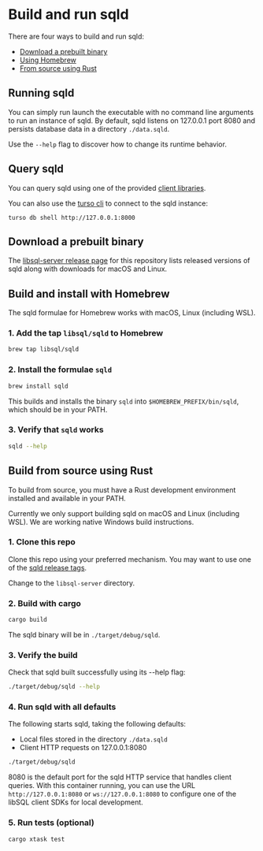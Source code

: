 # Build and run sqld

There are four ways to build and run sqld:

- [Download a prebuilt binary](#download-a-prebuilt-binary)
- [Using Homebrew](#build-and-install-with-homebrew)
- [From source using Rust](#build-from-source-using-rust)

## Running sqld

You can simply run launch the executable with no command line arguments to run
an instance of sqld. By default, sqld listens on 127.0.0.1 port 8080 and
persists database data in a directory `./data.sqld`.

Use the `--help` flag to discover how to change its runtime behavior.

## Query sqld

You can query sqld using one of the provided [client
libraries](https://github.com/tursodatabase/libsql/tree/main/libsql-server#client-libraries).

You can also use the [turso cli](https://docs.turso.tech/reference/turso-cli) to connect to the sqld instance:
```
turso db shell http://127.0.0.1:8000    
```

## Download a prebuilt binary

The [libsql-server release page](https://github.com/tursodatabase/libsql/releases) for this repository lists released versions of sqld
along with downloads for macOS and Linux.

## Build and install with Homebrew

The sqld formulae for Homebrew works with macOS, Linux (including WSL).

### 1. Add the tap `libsql/sqld` to Homebrew

```bash
brew tap libsql/sqld
```

### 2. Install the formulae `sqld`

```bash
brew install sqld
```

This builds and installs the binary `sqld` into `$HOMEBREW_PREFIX/bin/sqld`,
which should be in your PATH.

### 3. Verify that `sqld` works

```bash
sqld --help
```

## Build from source using Rust

To build from source, you must have a Rust development environment installed and
available in your PATH.

Currently we only support building sqld on macOS and Linux (including WSL). We
are working native Windows build instructions.

### 1. Clone this repo

Clone this repo using your preferred mechanism. You may want to use one of the
[sqld release tags].

Change to the `libsql-server` directory.

### 2. Build with cargo

```bash
cargo build
```

The sqld binary will be in `./target/debug/sqld`.

### 3. Verify the build

Check that sqld built successfully using its --help flag:

```bash
./target/debug/sqld --help
```

### 4. Run sqld with all defaults

The following starts sqld, taking the following defaults:

- Local files stored in the directory `./data.sqld`
- Client HTTP requests on 127.0.0.1:8080

```bash
./target/debug/sqld
```

8080 is the default port for the sqld HTTP service that handles client queries.
With this container running, you can use the URL `http://127.0.0.1:8080` or
`ws://127.0.0.1:8080` to configure one of the libSQL client SDKs for local
development.

### 5. Run tests (optional)

```console
cargo xtask test
```


[sqld releases page]: https://github.com/libsql/sqld/releases
[sqld container release tags]: https://github.com/libsql/sqld/pkgs/container/sqld
[sqld release tags]: https://github.com/libsql/sqld/releases